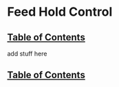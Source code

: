 # Feed Hold Control

## [Table of Contents](https://github.com/ZapCon1/KnowledgeBase.git)

add stuff here 

## [Table of Contents](https://github.com/ZapCon1/KnowledgeBase.git)
